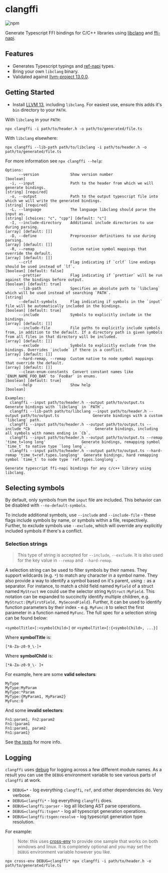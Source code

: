 # clangffi

![npm](https://img.shields.io/npm/v/clangffi)

Generate Typescript FFI bindings for C/C++ libraries using [libclang](https://clang.llvm.org/doxygen/group__CINDEX.html) and [ffi-napi](https://github.com/node-ffi-napi/node-ffi-napi).

## Features

- Generates Typescript typings and [ref-napi](https://github.com/node-ffi-napi/ref-napi) types.
- Bring your own `libclang` binary.
- Validated against [llvm-project 13.0.0](../../vendor).

## Getting Started

- Install [LLVM 13](https://github.com/llvm/llvm-project/releases/tag/llvmorg-13.0.0), including `libclang`. For easiest use, ensure this adds it's `bin` directory to your `PATH`.

With `libclang` in your `PATH`:

```
npx clangffi -i path/to/header.h -o path/to/generated/file.ts
```

With `libclang` elsewhere:

```
npx clangffi --lib-path path/to/libclang -i path/to/header.h -o path/to/generated/file.ts
```

For more information see `npx clangffi --help`:

```
Options:
      --version              Show version number                                                                                                                                                                                                    [boolean]
  -i, --input                Path to the header from which we will generate bindings.                                                                                                                                                     [string] [required]
  -o, --output               Path to the output typescript file into which we will write the generated bindings.                                                                                                                          [string] [required]
  -L, --language             The language libclang should parse the input as.                                                                                                                                   [string] [choices: "c", "cpp"] [default: "c"]
  -I, --include-directory    Additional include directories to use during parsing.                                                                                                                                                      [array] [default: []]
  -D, --define               Preprocessor definitions to use during parsing.                                                                                                                                                            [array] [default: []]
  -R, --remap                Custom native symbol mappings that override the default.                                                                                                                                                   [array] [default: []]
      --crlf                 Flag indicating if `crlf` line endings should be used instead of `lf`.                                                                                                                                [boolean] [default: false]
      --prettier             Flag indicating if `prettier` will be run against the bindings before output.                                                                                                                          [boolean] [default: true]
      --lib-path             Specifies an absolute path to `libclang` which will be used instead of searching `PATH`.                                                                                                                                [string]
      --default-symbols      Flag indicating if symbols in the `input` file will be automatically included in the bindings.                                                                                                         [boolean] [default: true]
      --include              Symbols to explicitly include in the bindings.                                                                                                                                                             [array] [default: []]
      --include-file         File paths to explicitly include symbols from, in addition to the default. If a directory path is given symbols from all files in that directory will be included.                                         [array] [default: []]
      --exclude              Symbols to explicitly exclude from the bindings. Overrides `include` if there is a conflict.                                                                                                               [array] [default: []]
      --hard-remap, --remap  Custom native to node symbol mappings that override the default.                                                                                                                                           [array] [default: []]
      --clean-enum-constants  Convert constant names like `ENUM_NAME_FOO_BAR` to `FooBar` in enums.                                                                                                                                 [boolean] [default: true]
      --help                 Show help                                                                                                                                                                                                              [boolean]

Examples:
  clangffi --input path/to/header.h --output path/to/output.ts                                           Generate bindings with `libclang` in `PATH`.
  clangffi --lib-path path/to/libclang --input path/to/header.h --output path/to/output.ts               Generate bindings with a custom `libclang` path.
  clangffi --input path/to/header.h --output path/to/output.ts --include *Cb                             Generate bindings, including all symbols with names ending in `Cb`.
  clangffi --input path/to/header.h --output path/to/output.ts --remap 'time_t=long long'                Generate bindings, remapping symbol `time_t` to native type `long long`.
  clangffi --input path/to/header.h --output path/to/output.ts --hard-remap 'time_t=ref.types.longlong'  Generate bindings, hard remapping symbol `time_t` to node type `ref.types.longlong`.

Generate typescript ffi-napi bindings for any c/c++ library using libclang.
```

## Selecting symbols

By default, only symbols from the `input` file are included. This behavior can be disabled with `--no-default-symbols`.

To include additional symbols, use `--include` and `--include-file` - these flags include symbols by name, or symbols within a file, respectively. Further, to exclude symbols use `--exclude`, which will override any explicitly included symbols if there's a conflict.

### Selection strings

> This type of string is accepted for `--include`, `--exclude`. It is also used for the key value in `--remap` and `--hard-remap`.

A selection string can be used to filter symbols by their names. They support wildcards (e.g. `*`) to match any character in a symbol name. They also provide a way to identify a symbol based on it's parent, using `:` as a separator. For instance, to match a child field named `MyField` of a struct named `MyStruct` we could use the selector string `MyStruct:MyField`. This notation can be expanded to succinctly identify multiple children, e.g. `MyStruct:{MyFirstField, MySecondField}`. Further, it can be used to identify function parameters by their index - e.g. `MyFunc:0` to select the first parameter in a function named `MyFunc`. The full spec for a selection string can be found below:

`<symbolTitle>[:<symbolChild>]` or `<symbolTitle>[:{<symbolChild>, ...}]`

Where **symbolTitle** is:

```
[*A-Za-z0-9_\-]+
```

Where **symbolChild** is:

```
[*A-Za-z0-9_\- ]+
```

For example, here are some **valid selectors**:

```
MyType
MyType:MyParam
MyType:*Param
MyType:{MyParam1, MyParam2}
MyFunc:0
```

And some **invalid selectors**:

```
Fn1:param1, Fn2:param2
Fn1:{param1
Fn1:param1, param2
Fn1:param1}
```

See [the tests](./packages/clangffi/src/lib/selector.test.ts) for more info.

## Logging

`clangffi` uses [debug](https://github.com/debug-js/debug) for logging across a few different module names. As a result you can use the `DEBUG` environment variable to see various parts of `clangffi` at work.

- `DEBUG=*` - log everything `clangffi`, `ref`, and other dependencies do. Very verbose.
- `DEBUG=clangffi*` - log everything `clangffi` does.
- `DEBUG=clangffi:parser` - log all libclang AST parse operations.
- `DEBUG=clangffi:tsgen*` - log all typescript generation operations.
- `DEBUG=clangffi:tsgen:resolve` - log typescript generation type resolution.

For example:

> Note: this uses [cross-env](https://www.npmjs.com/package/cross-env) to provide one sample that works on both windows and linux. It is completely optional and you may set the `DEBUG` environment variable however you like.

```
npx cross-env DEBUG=clangffi* npx clangffi -i path/to/header.h -o path/to/generated/file.ts
```
